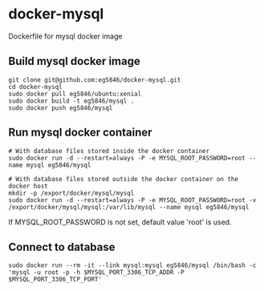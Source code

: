 # docker-mysql 
Dockerfile for mysql docker image

## Build mysql docker image
```
git clone git@github.com:eg5846/docker-mysql.git
cd docker-mysql
sudo docker pull eg5846/ubuntu:xenial
sudo docker build -t eg5846/mysql .
sudo docker push eg5846/mysql
```

## Run mysql docker container
```
# With database files stored inside the docker container
sudo docker run -d --restart=always -P -e MYSQL_ROOT_PASSWORD=root --name mysql eg5846/mysql

# With database files stored outside the docker container on the docker host
mkdir -p /export/docker/mysql/mysql
sudo docker run -d --restart=always -P -e MYSQL_ROOT_PASSWORD=root -v /export/docker/mysql/mysql:/var/lib/mysql --name mysql eg5846/mysql
```
If MYSQL_ROOT_PASSWORD is not set, default value 'root' is used.

## Connect to database
```
sudo docker run --rm -it --link mysql:mysql eg5846/mysql /bin/bash -c 'mysql -u root -p -h $MYSQL_PORT_3306_TCP_ADDR -P $MYSQL_PORT_3306_TCP_PORT'
```
